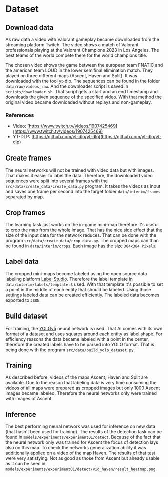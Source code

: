 # Dataset

## Download data

As raw data a video with Valorant gameplay became downloaded from the streaming platform Twitch. The video shows a match of Valorant professionals playing at the Valorant Champions 2023 in Los Angeles. The best teams of the world compete there for the world champions title.

The chosen video shows the game between the european team FNATIC and the american team LOUD in the lower semifinal elimination match. They played on three different maps (Ascent, Haven and Split). It was downloaded with the tool yt-dlp. The sequences can be found in the folder `data/raw/videos_raw`. And the downloader script is saved in `scripts/downloader.sh`. That script gets a start and an end timestamp and downloads the given sequence of the specified video. With that method the original video became downloaded without replays and non-gameplay.

### References

* Video: [https://www.twitch.tv/videos/1907425469](https://www.twitch.tv/videos/1907425469)
* YT-DLP: [https://github.com/yt-dlp/yt-dlp](https://github.com/yt-dlp/yt-dlp)

## Create frames

The neural networks will not be trained with video data but with images. That makes it easier to label the 
data. Therefore, the downloaded video sequences were split into several frames with the `src/data/create_data/create_data.py` program. It takes the videos as input and saves one frame per second into the 
target folder `data/interim/frames` separated by map. 

## Crop frames

The learning task just works on the in-game mini-map therefore it's useful to crop the map from the whole image. 
That has the nice side effect that the size of the input data for the network reduces. That can be done with the 
program `src/data/create_data/crop_data.py`. The cropped maps can than be found in `data/interim/crops`. Each image 
has the size `384x384 Pixels`.

## Label data

The cropped mini-maps become labeled using the open source data labeling platform [Label Studio](https://labelstud.io/). Therefore the label template in `data/interim/labels/template` is used. With that template it's possible to set a point in the middle of each entity that should be labeled. Using those settings labeled data can be created efficiently. The labeled data becomes exported to `JSON`.

## Build dataset

For training, the [YOLOv5](https://github.com/ultralytics/yolov5) neural network is used. That AI comes with its own format of a dataset and uses squares around each entity as label shape. For efficiency reasons the data became labeled with a point in the center, therefore the created labels have to be parsed into YOLO format. That is being done with the program `src/data/build_yolo_dataset.py`.

## Training

As described before, videos of the maps Ascent, Haven and Split are available. Due to the reason that labeling data is very time consuming the videos of all maps were prepared as cropped images but only 1000 Ascent images became labeled. Therefore the neural networks only were trained with images of Ascent.

## Inference

The best performing neural network was used for inference on new data (that hasn't been used for training). The results of the detection task can be found in `models/experiments/experiment01/detect`. Because of the fact that the neural network only was trained for Ascent the focus of detection lays also on this map. To check the networks generalization ability it was additionally applied on a video of the map Haven. The results of that test were very satisfying. Not as good as those from Ascent but already usable as it can be seen in `models/experiments/experiment01/detect/vid_haven/result_heatmap.png`.
